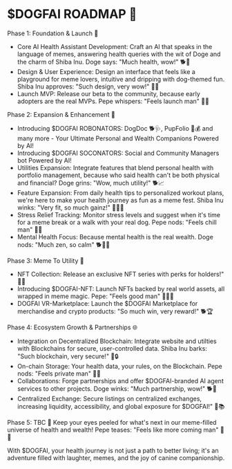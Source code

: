 # $DOGFAI ROADMAP 🚀

Phase 1: Foundation & Launch 🚀
- Core AI Health Assistant Development: Craft an AI that speaks in the language of memes, answering health queries with the wit of Doge and the charm of Shiba Inu. Doge says: "Much health, wow!" 🐕💪
- Design & User Experience: Design an interface that feels like a playground for meme lovers, intuitive and dripping with dog-themed fun. Shiba Inu approves: "Such design, very wow!" 🐶🎨
- Launch MVP: Release our beta to the community, because early adopters are the real MVPs. Pepe whispers: "Feels launch man" 🐸🔥

Phase 2: Expansion & Enhancement 🌟
- Introducing $DOGFAI ROBONATORS: DogDoc 🐕‍🩺, PupFolio 🐶💰 and many more - Your Ultimate Personal and Wealth Companions Powered by AI!
- Introducing $DOGFAI SOCONATORS: Social and Community Managers bot Powered by AI!
- Utilities Expansion: Integrate features that blend personal health with portfolio management, because who said health can't be both physical and financial? Doge grins: "Wow, much utility!" 🐕📈
- Feature Expansion: From daily health tips to personalized workout plans, we're here to make your health journey as fun as a meme fest. Shiba Inu winks: "Very fit, so much gainz!" 🐶🏃‍♂️
- Stress Relief Tracking: Monitor stress levels and suggest when it's time for a meme break or a walk with your real dog. Pepe nods: "Feels chill man" 🐸🌿
- Mental Health Focus: Because mental health is the real wealth. Doge nods: "Much zen, so calm" 🐕🧘‍♂️

Phase 3: Meme To Utility 🤖
- NFT Collection: Release an exclusive NFT series with perks for holders!" 🐶🔮
- Introducing $DOGFAI-NFT: Launch NFTs backed by real world assets, all wrapped in meme magic. Pepe: "Feels good man" 🐸💆‍♂️
- DOGFAI VR-Marketplace: Launch the $DOGFAI Marketplace for merchandise and crypto products: "So much win, very reward!" 🐕🏆

Phase 4: Ecosystem Growth & Partnerships 🌐
- Integration on Decentralized Blockchain: Integrate website and utilties with Blockchains for secure, user-controlled data. Shiba Inu barks: "Such blockchain, very secure!" 🐶🔒
- On-chain Storage: Your health data, your rules, on the Blockchain. Pepe nods: "Feels private man" 🐸💾
- Collaborations: Forge partnerships and offer $DOGFAI-branded AI agent services to other projects. Doge winks: "Much partnership, wow!" 🐕🤝
- Centralized Exchange: Secure listings on centralized exchanges, increasing liquidity, accessibility, and global exposure for $DOGFAI!" 🐶📚

Phase 5: TBC 🔮
Keep your eyes peeled for what's next in our meme-filled universe of health and wealth! Pepe teases: "Feels like more coming man" 🐸🔮

With $DOGFAI, your health journey is not just a path to better living; it's an adventure filled with laughter, memes, and the joy of canine companionship.
